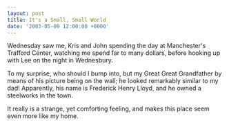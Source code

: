 ```yaml
---
layout: post
title: It's a Small, Small World
date: '2003-05-09 12:00:00 +0000'
---
```

Wednesday saw me, Kris and John spending the day at Manchester's Trafford Center, watching me spend far to many dollars, before hooking up with Lee on the night in Wednesbury.

To my surprise, who should I bump into, but my Great Great Grandfather by means of his picture being on the wall; he looked remarkably similar to my dad! Apparently, his name is Frederick Henry Lloyd, and he owned a steelworks in the town.

It really is a strange, yet comforting feeling, and makes this place seem even more like my home.
